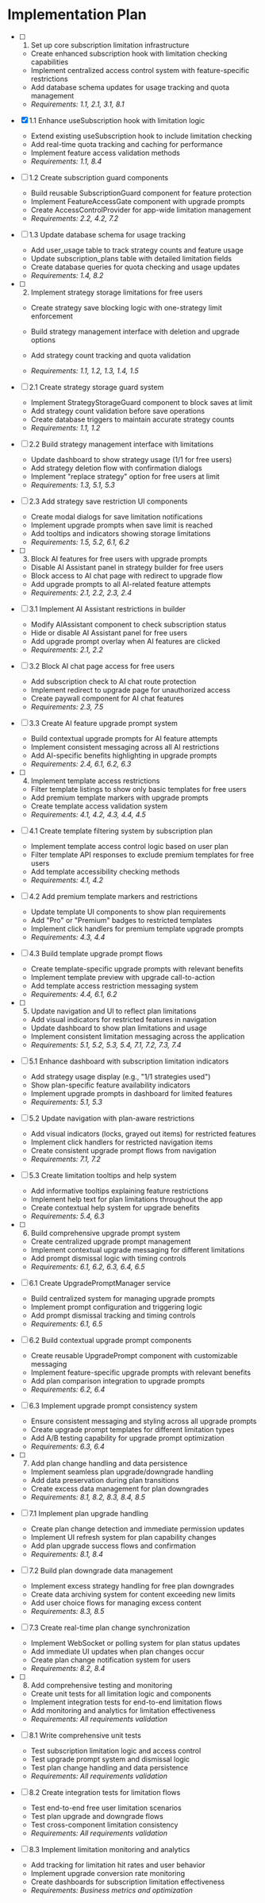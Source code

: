 # Implementation Plan

- [ ] 1. Set up core subscription limitation infrastructure
  - Create enhanced subscription hook with limitation checking capabilities
  - Implement centralized access control system with feature-specific restrictions
  - Add database schema updates for usage tracking and quota management
  - _Requirements: 1.1, 2.1, 3.1, 8.1_

- [x] 1.1 Enhance useSubscription hook with limitation logic


  - Extend existing useSubscription hook to include limitation checking
  - Add real-time quota tracking and caching for performance
  - Implement feature access validation methods
  - _Requirements: 1.1, 8.4_



- [ ] 1.2 Create subscription guard components
  - Build reusable SubscriptionGuard component for feature protection
  - Implement FeatureAccessGate component with upgrade prompts
  - Create AccessControlProvider for app-wide limitation management
  - _Requirements: 2.2, 4.2, 7.2_

- [ ] 1.3 Update database schema for usage tracking
  - Add user_usage table to track strategy counts and feature usage
  - Update subscription_plans table with detailed limitation fields
  - Create database queries for quota checking and usage updates
  - _Requirements: 1.4, 8.2_

- [ ] 2. Implement strategy storage limitations for free users
  - Create strategy save blocking logic with one-strategy limit enforcement
  - Build strategy management interface with deletion and upgrade options



  - Add strategy count tracking and quota validation
  - _Requirements: 1.1, 1.2, 1.3, 1.4, 1.5_

- [ ] 2.1 Create strategy storage guard system
  - Implement StrategyStorageGuard component to block saves at limit
  - Add strategy count validation before save operations
  - Create database triggers to maintain accurate strategy counts
  - _Requirements: 1.1, 1.2_

- [ ] 2.2 Build strategy management interface with limitations
  - Update dashboard to show strategy usage (1/1 for free users)
  - Add strategy deletion flow with confirmation dialogs
  - Implement "replace strategy" option for free users at limit
  - _Requirements: 1.3, 5.1, 5.3_

- [ ] 2.3 Add strategy save restriction UI components
  - Create modal dialogs for save limitation notifications
  - Implement upgrade prompts when save limit is reached
  - Add tooltips and indicators showing storage limitations
  - _Requirements: 1.5, 5.2, 6.1, 6.2_





- [ ] 3. Block AI features for free users with upgrade prompts
  - Disable AI Assistant panel in strategy builder for free users
  - Block access to AI chat page with redirect to upgrade flow
  - Add upgrade prompts to all AI-related feature attempts
  - _Requirements: 2.1, 2.2, 2.3, 2.4_

- [ ] 3.1 Implement AI Assistant restrictions in builder
  - Modify AIAssistant component to check subscription status
  - Hide or disable AI Assistant panel for free users
  - Add upgrade prompt overlay when AI features are clicked
  - _Requirements: 2.1, 2.2_

- [ ] 3.2 Block AI chat page access for free users
  - Add subscription check to AI chat route protection
  - Implement redirect to upgrade page for unauthorized access
  - Create paywall component for AI chat features
  - _Requirements: 2.3, 7.5_

- [ ] 3.3 Create AI feature upgrade prompt system
  - Build contextual upgrade prompts for AI feature attempts
  - Implement consistent messaging across all AI restrictions
  - Add AI-specific benefits highlighting in upgrade prompts
  - _Requirements: 2.4, 6.1, 6.2, 6.3_

- [ ] 4. Implement template access restrictions
  - Filter template listings to show only basic templates for free users
  - Add premium template markers with upgrade prompts
  - Create template access validation system
  - _Requirements: 4.1, 4.2, 4.3, 4.4, 4.5_

- [ ] 4.1 Create template filtering system by subscription plan
  - Implement template access control logic based on user plan
  - Filter template API responses to exclude premium templates for free users
  - Add template accessibility checking methods
  - _Requirements: 4.1, 4.2_

- [ ] 4.2 Add premium template markers and restrictions
  - Update template UI components to show plan requirements
  - Add "Pro" or "Premium" badges to restricted templates
  - Implement click handlers for premium template upgrade prompts
  - _Requirements: 4.3, 4.4_

- [ ] 4.3 Build template upgrade prompt flows
  - Create template-specific upgrade prompts with relevant benefits
  - Implement template preview with upgrade call-to-action
  - Add template access restriction messaging system
  - _Requirements: 4.4, 6.1, 6.2_

- [ ] 5. Update navigation and UI to reflect plan limitations
  - Add visual indicators for restricted features in navigation
  - Update dashboard to show plan limitations and usage
  - Implement consistent limitation messaging across the application
  - _Requirements: 5.1, 5.2, 5.3, 5.4, 7.1, 7.2, 7.3, 7.4_

- [ ] 5.1 Enhance dashboard with subscription limitation indicators
  - Add strategy usage display (e.g., "1/1 strategies used")
  - Show plan-specific feature availability indicators
  - Implement upgrade prompts in dashboard for limited features
  - _Requirements: 5.1, 5.3_

- [ ] 5.2 Update navigation with plan-aware restrictions
  - Add visual indicators (locks, grayed out items) for restricted features
  - Implement click handlers for restricted navigation items
  - Create consistent upgrade prompt flows from navigation
  - _Requirements: 7.1, 7.2_

- [ ] 5.3 Create limitation tooltips and help system
  - Add informative tooltips explaining feature restrictions
  - Implement help text for plan limitations throughout the app
  - Create contextual help system for upgrade benefits
  - _Requirements: 5.4, 6.3_

- [ ] 6. Build comprehensive upgrade prompt system
  - Create centralized upgrade prompt management
  - Implement contextual upgrade messaging for different limitations
  - Add prompt dismissal logic with timing controls
  - _Requirements: 6.1, 6.2, 6.3, 6.4, 6.5_

- [ ] 6.1 Create UpgradePromptManager service
  - Build centralized system for managing upgrade prompts
  - Implement prompt configuration and triggering logic
  - Add prompt dismissal tracking and timing controls
  - _Requirements: 6.1, 6.5_

- [ ] 6.2 Build contextual upgrade prompt components
  - Create reusable UpgradePrompt component with customizable messaging
  - Implement feature-specific upgrade prompts with relevant benefits
  - Add plan comparison integration to upgrade prompts
  - _Requirements: 6.2, 6.4_

- [ ] 6.3 Implement upgrade prompt consistency system
  - Ensure consistent messaging and styling across all upgrade prompts
  - Create upgrade prompt templates for different limitation types
  - Add A/B testing capability for upgrade prompt optimization
  - _Requirements: 6.3, 6.4_

- [ ] 7. Add plan change handling and data persistence
  - Implement seamless plan upgrade/downgrade handling
  - Add data preservation during plan transitions
  - Create excess data management for plan downgrades
  - _Requirements: 8.1, 8.2, 8.3, 8.4, 8.5_

- [ ] 7.1 Implement plan upgrade handling
  - Create plan change detection and immediate permission updates
  - Implement UI refresh system for plan capability changes
  - Add plan upgrade success flows and confirmation
  - _Requirements: 8.1, 8.4_

- [ ] 7.2 Build plan downgrade data management
  - Implement excess strategy handling for free plan downgrades
  - Create data archiving system for content exceeding new limits
  - Add user choice flows for managing excess content
  - _Requirements: 8.3, 8.5_

- [ ] 7.3 Create real-time plan change synchronization
  - Implement WebSocket or polling system for plan status updates
  - Add immediate UI updates when plan changes occur
  - Create plan change notification system for users
  - _Requirements: 8.2, 8.4_

- [ ] 8. Add comprehensive testing and monitoring
  - Create unit tests for all limitation logic and components
  - Implement integration tests for end-to-end limitation flows
  - Add monitoring and analytics for limitation effectiveness
  - _Requirements: All requirements validation_

- [ ] 8.1 Write comprehensive unit tests
  - Test subscription limitation logic and access control
  - Test upgrade prompt system and dismissal logic
  - Test plan change handling and data persistence
  - _Requirements: All requirements validation_

- [ ] 8.2 Create integration tests for limitation flows
  - Test end-to-end free user limitation scenarios
  - Test plan upgrade and downgrade flows
  - Test cross-component limitation consistency
  - _Requirements: All requirements validation_

- [ ] 8.3 Implement limitation monitoring and analytics
  - Add tracking for limitation hit rates and user behavior
  - Implement upgrade conversion rate monitoring
  - Create dashboards for subscription limitation effectiveness
  - _Requirements: Business metrics and optimization_